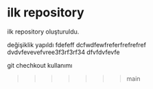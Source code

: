 # ilk repository

ilk repository oluşturuldu.

değişiklik yapıldı
fdefeff
dcfwdfewfreferfrefrefref
dvdvfevevefvree3f3rf3rf34
dfvfdvfevfe 

git chechkout kullanımı
>>>>>>> main
